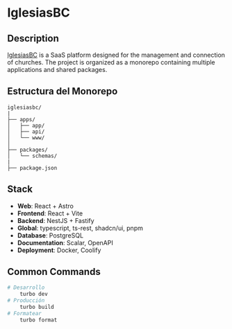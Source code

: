 # IglesiasBC

## Description

[IglesiasBC](https://iglesiasbc.com) is a SaaS platform designed for the management and connection of churches. The project is organized as a monorepo containing multiple applications and shared packages.

## Estructura del Monorepo

```
iglesiasbc/
|
├── apps/
│   ├── app/
│   ├── api/
│   └── www/
│
├── packages/
│   └── schemas/
|
├── package.json
```

## Stack

- **Web**: React + Astro
- **Frontend**: React + Vite
- **Backend**: NestJS + Fastify
- **Global**: typescript, ts-rest, shadcn/ui, pnpm
- **Database**: PostgreSQL
- **Documentation**: Scalar, OpenAPI
- **Deployment**: Docker, Coolify

## Common Commands

```bash
# Desarrollo
    turbo dev
# Producción
    turbo build
# Formatear
    turbo format
```
